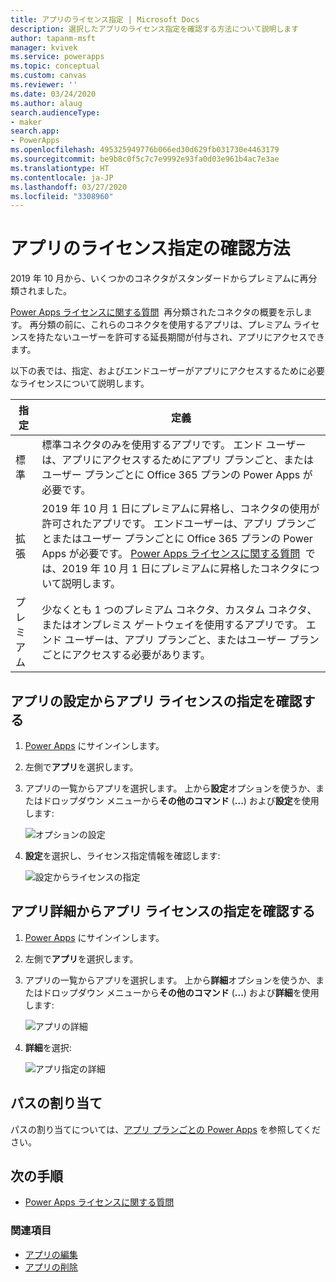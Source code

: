 ```yaml
---
title: アプリのライセンス指定 | Microsoft Docs
description: 選択したアプリのライセンス指定を確認する方法について説明します
author: tapanm-msft
manager: kvivek
ms.service: powerapps
ms.topic: conceptual
ms.custom: canvas
ms.reviewer: ''
ms.date: 03/24/2020
ms.author: alaug
search.audienceType:
- maker
search.app:
- PowerApps
ms.openlocfilehash: 495325949776b066ed30d629fb031730e4463179
ms.sourcegitcommit: be9b8c0f5c7c7e9992e93fa0d03e961b4ac7e3ae
ms.translationtype: HT
ms.contentlocale: ja-JP
ms.lasthandoff: 03/27/2020
ms.locfileid: "3308960"
---
```

# <a name="how-to-check-license-designation-for-an-app"></a>アプリのライセンス指定の確認方法

2019 年 10 月から、いくつかのコネクタがスタンダードからプレミアムに再分類されました。

[Power Apps ライセンスに関する質問](https://docs.microsoft.com/power-platform/admin/powerapps-flow-licensing-faq#office-365)  再分類されたコネクタの概要を示します。 再分類の前に、これらのコネクタを使用するアプリは、プレミアム ライセンスを持たないユーザーを許可する延長期間が付与され、アプリにアクセスできます。

以下の表では、指定、およびエンドユーザーがアプリにアクセスするために必要なライセンスについて説明します。

| **指定** | **定義**
|-|-|
| 標準 | 標準コネクタのみを使用するアプリです。 エンド ユーザーは、アプリにアクセスするためにアプリ プランごと、またはユーザー プランごとに Office 365 プランの Power Apps が必要です。
| 拡張 | 2019 年 10 月 1 日にプレミアムに昇格し、コネクタの使用が許可されたアプリです。 エンドユーザーは、アプリ プランごとまたはユーザー プランごとに Office 365 プランの Power Apps が必要です。 [Power Apps ライセンスに関する質問](https://docs.microsoft.com/power-platform/admin/powerapps-flow-licensing-faq#office-365)  では、2019 年 10 月 1 日にプレミアムに昇格したコネクタについて説明します。
| プレミアム | 少なくとも 1 つのプレミアム コネクタ、カスタム コネクタ、またはオンプレミス ゲートウェイを使用するアプリです。 エンド ユーザーは、アプリ プランごと、またはユーザー プランごとにアクセスする必要があります。

## <a name="check-app-license-designation-from-app-settings"></a>アプリの設定からアプリ ライセンスの指定を確認する

1. [Power Apps](https://make.powerapps.com) にサインインします。

1. 左側で**アプリ**を選択します。

1. アプリの一覧からアプリを選択します。 上から**設定**オプションを使うか、またはドロップダウン メニューから**その他のコマンド** (**...**) および**設定**を使用します:

    ![オプションの設定](media/license-designation/app-settings.png)

1. **設定**を選択し、ライセンス指定情報を確認します:

    ![設定からライセンスの指定](media/license-designation/settings-license-designation.png)

## <a name="check-app-license-designation-from-app-details"></a>アプリ詳細からアプリ ライセンスの指定を確認する

1. [Power Apps](https://make.powerapps.com) にサインインします。

1. 左側で**アプリ**を選択します。

1. アプリの一覧からアプリを選択します。 上から**詳細**オプションを使うか、またはドロップダウン メニューから**その他のコマンド** (**...**) および**詳細**を使用します:

    ![アプリの詳細](media/license-designation/app-details.png)

1. **詳細**を選択:

    ![アプリ指定の詳細](media/license-designation/app-details-page.png)

## <a name="pass-assignment"></a>パスの割り当て

パスの割り当てについては、[アプリ プランごとの Power Apps](https://docs.microsoft.com/power-platform/admin/about-powerapps-perapp#step-three-set-up-apps-to-use-per-app-plans) を参照してください。

## <a name="next-steps"></a>次の手順

- [Power Apps ライセンスに関する質問](https://docs.microsoft.com/power-platform/admin/powerapps-flow-licensing-faq)

### <a name="see-also"></a>関連項目

- [アプリの編集](edit-app.md)
- [アプリの削除](delete-app.md)
